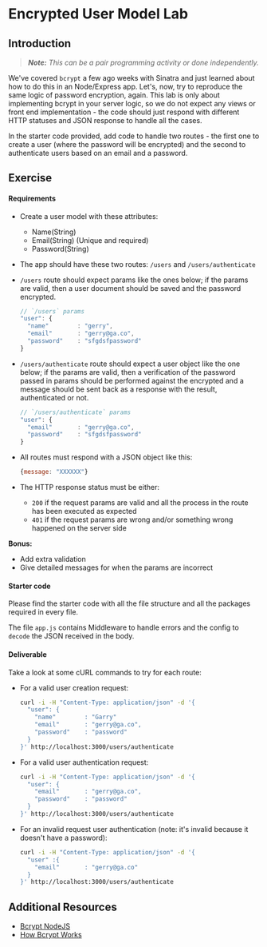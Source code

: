# Encrypted User Model Lab

## Introduction

> ***Note:*** _This can be a pair programming activity or done independently._

We've covered `bcrypt` a few ago weeks with Sinatra and just learned about how to do this in an Node/Express app.  Let's, now, try to reproduce the same logic of password encryption, again.  This lab is only about implementing bcrypt in your server logic, so we do not expect any views or front end implementation - the code should just respond with different HTTP statuses and JSON response to handle all the cases.

In the starter code provided, add code to handle two routes - the first one to create a user (where the password will be encrypted) and the second to authenticate users based on an email and a password.

## Exercise

#### Requirements

- Create a user model with these attributes:
  - Name(String)
  - Email(String) (Unique and required)
  - Password(String)

- The app should have these two routes: `/users` and `/users/authenticate`

- `/users` route should expect params like the ones below; if the params are valid, then a user document should be saved and the password encrypted.

  ```javascript
  // `/users` params
  "user": {
    "name"        : "gerry",
    "email"       : "gerry@ga.co",
    "password"    : "sfgdsfpassword"
  }
  ```

- `/users/authenticate` route should expect a user object like the one below; if the params are valid, then a verification of the password passed in params should be performed against the encrypted and a message should be sent back as a response with the result, authenticated or not.

  ```javascript
  // `/users/authenticate` params
  "user": {
    "email"       : "gerry@ga.co",
    "password"    : "sfgdsfpassword"
  }
  ```

- All routes must respond with a JSON object like this:

  ```javascript
  {message: "XXXXXX"}
  ```

- The HTTP response status must be either:
  - `200` if the request params are valid and all the process in the route has been executed as expected
  - `401` if the request params are wrong and/or something wrong happened on the server side

**Bonus:**
- Add extra validation
- Give detailed messages for when the params are incorrect

#### Starter code

Please find the starter code with all the file structure and all the packages required in every file.

The file `app.js` contains Middleware to handle errors and the config to `decode` the JSON received in the body.

#### Deliverable

Take a look at some cURL commands to try for each route:

- For a valid user creation request:

  ```bash
  curl -i -H "Content-Type: application/json" -d '{
    "user": {
      "name"        : "Garry"
      "email"       : "gerry@ga.co",
      "password"    : "password"
    }
  }' http://localhost:3000/users/authenticate
  ```

- For a valid user authentication request:

  ```bash
  curl -i -H "Content-Type: application/json" -d '{
    "user": {
      "email"       : "gerry@ga.co",
      "password"    : "password"
    }
  }' http://localhost:3000/users/authenticate
  ```


- For an invalid request user authentication (note: it's invalid because it doesn't have a password):

  ```bash
  curl -i -H "Content-Type: application/json" -d '{
    "user" :{
      "email"       : "gerry@ga.co"
    }
  }' http://localhost:3000/users/authenticate
  ```

## Additional Resources

- [Bcrypt NodeJS](https://github.com/ncb000gt/node.bcrypt.js/)
- [How Bcrypt Works](http://codahale.com/how-to-safely-store-a-password/)
